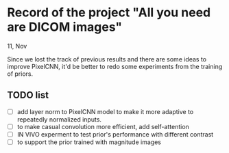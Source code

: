 # Record of the project "All you need are DICOM images"

11, Nov

Since we lost the track of previous results and there are some ideas to improve PixelCNN, it'd be better to redo some experiments from the training of priors.

## TODO list

- [ ] add layer norm to PixelCNN model to make it more adaptive to repeatedly normalized inputs.
- [ ] to make casual convolution more efficient, add self-attention
- [ ] IN VIVO experment to test prior's performance with different contrast
- [ ] to support the prior trained with magnitude images
